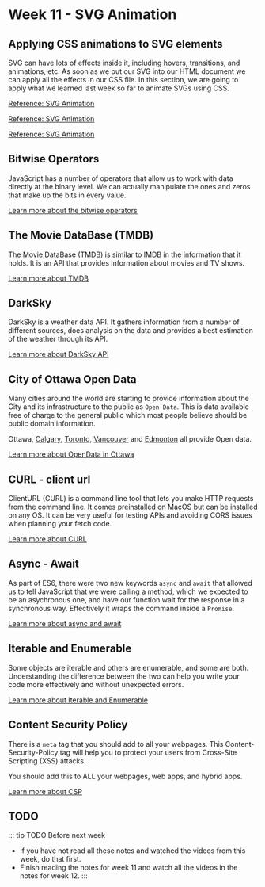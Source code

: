 # Week 11 - SVG Animation 

## Applying CSS animations to SVG elements

SVG can have lots of effects inside it, including hovers, transitions, and animations, etc. As soon as we put our SVG into our HTML document we can apply all the effects in our CSS file. In this section, we are going to apply what we learned last week so far to animate SVGs using CSS.


[Reference: SVG Animation](../svg.md#svg-animation)

[Reference: SVG Animation](../../week10/svg.md#svg-animation)

[Reference: SVG Animation](./svg.md#svg-animation)


## Bitwise Operators

JavaScript has a number of operators that allow us to work with data directly at the binary level. We can actually manipulate the ones and zeros that make up the bits in every value.

[Learn more about the bitwise operators](./bitwise.md)

## The Movie DataBase (TMDB)

The Movie DataBase (TMDB) is similar to IMDB in the information that it holds. It is an API that provides information about movies and TV shows.

[Learn more about TMDB](./tmdb.md)

## DarkSky

DarkSky is a weather data API. It gathers information from a number of different sources, does analysis on the data and provides a best estimation of the weather through its API.

[Learn more about DarkSky API](./darksky.md)

## City of Ottawa Open Data

Many cities around the world are starting to provide information about the City and its infrastructure to the public as `Open Data`. This is data available free of charge to the general public which most people believe should be public domain information.

Ottawa, [Calgary](https://data.calgary.ca/), [Toronto](https://www.toronto.ca/city-government/data-research-maps/open-data/), [Vancouver](https://vancouver.ca/your-government/open-data-catalogue.aspx) and [Edmonton](https://data.edmonton.ca/) all provide Open data.

[Learn more about OpenData in Ottawa](./ottawa.md)

## CURL - client url

ClientURL (CURL) is a command line tool that lets you make HTTP requests from the command line. It comes preinstalled on MacOS but can be installed on any OS. It can be very useful for testing APIs and avoiding CORS issues when planning your fetch code.

[Learn more about CURL](./curl.md)

## Async - Await

As part of ES6, there were two new keywords `async` and `await` that allowed us to tell JavaScript that we were calling a method, which we expected to be an asychronous one, and have our function wait for the response in a synchronous way. Effectively it wraps the command inside a `Promise`.

[Learn more about async and await](./async.md)

## Iterable and Enumerable

Some objects are iterable and others are enumerable, and some are both. Understanding the difference between the two can help you write your code more effectively and without unexpected errors.

[Learn more about Iterable and Enumerable](./iter.md)

## Content Security Policy

There is a `meta` tag that you should add to all your webpages. This Content-Security-Policy tag will help you to protect your users from Cross-Site Scripting (XSS) attacks.

You should add this to ALL your webpages, web apps, and hybrid apps.

[Learn more about CSP](./csp.md)

## TODO

::: tip TODO Before next week

- If you have not read all these notes and watched the videos from this week, do that first.
- Finish reading the notes for week 11 and watch all the videos in the notes for week 12.
  :::
